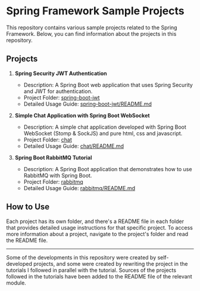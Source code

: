 # Spring Framework Sample Projects

This repository contains various sample projects related to the Spring Framework. Below, you can find information about the projects in this repository.

## Projects

1. **Spring Security JWT Authentication**
    - Description: A Spring Boot web application that uses Spring Security and JWT for authentication.
    - Project Folder: [spring-boot-jwt](spring-boot-jwt)
    - Detailed Usage Guide: [spring-boot-jwt/README.md](spring-boot-jwt/README.md)

2. **Simple Chat Application with Spring Boot WebSocket**
    - Description: A simple chat application developed with Spring Boot WebSocket (Stomp & SockJS) and pure html, css and javascript.
    - Project Folder: [chat](chat)
    - Detailed Usage Guide: [chat/README.md](chat/README.md)

3. **Spring Boot RabbitMQ Tutorial**
   - Description: A Spring Boot application that demonstrates how to use RabbitMQ with Spring Boot.
   - Project Folder: [rabbitmq](rabbitmq)
   - Detailed Usage Guide: [rabbitmq/README.md](rabbitmq/README.md)

## How to Use

Each project has its own folder, and there's a README file in each folder that provides detailed usage instructions for that specific project. To access more information about a project, navigate to the project's folder and read the README file.

---

Some of the developments in this repository were created by self-developed projects, and some were created by rewriting the project in the tutorials I followed in parallel with the tutorial. Sources of the projects followed in the tutorials have been added to the README file of the relevant module.
